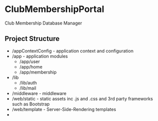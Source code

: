 # ClubMembershipPortal
Club Membership Database Manager

## Project Structure

* /appContextConfig   - application context and configuration
* /app                - application modules
  * /app/user
  * /app/home
  * /app/membership
* /lib
  * /lib/auth
  * /lib/mail
* /middleware         - middleware
* /web/static         - static assets inc .js and .css and 3rd party frameworks such as Bootstrap 
* /web/template       - Server-Side-Rendering templates  
* 